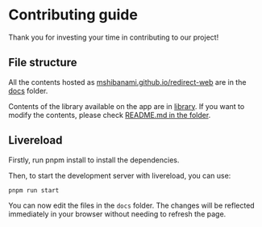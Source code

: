 # Contributing guide

Thank you for investing your time in contributing to our project!

## File structure

All the contents hosted as [mshibanami.github.io/redirect-web](https://mshibanami.github.io/redirect-web/) are in the [docs](docs) folder.

Contents of the library available on the app are in [library](library). If you want to modify the contents, please check [README.md in the folder](library/README.md).

## Livereload

Firstly, run pnpm install to install the dependencies.

Then, to start the development server with livereload, you can use:

```sh
pnpm run start
```

You can now edit the files in the `docs` folder. The changes will be reflected immediately in your browser without needing to refresh the page.
